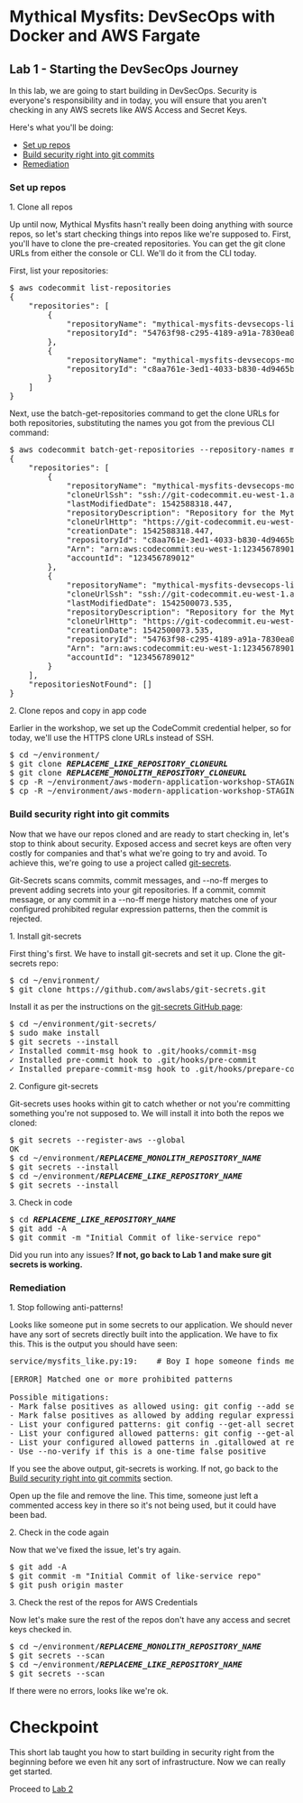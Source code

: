 # Mythical Mysfits: DevSecOps with Docker and AWS Fargate

## Lab 1 - Starting the DevSecOps Journey

In this lab, we are going to start building in DevSecOps. Security is everyone's responsibility and in today, you will ensure that you aren't checking in any AWS secrets like AWS Access and Secret Keys. 

Here's what you'll be doing:

* [Set up repos](#set-up-repos)
* [Build security right into git commits](#build-security-right-into-git-commits)
* [Remediation](#rsemediation)

### Set up repos

1\. Clone all repos

Up until now, Mythical Mysfits hasn't really been doing anything with source repos, so let's start checking things into repos like we're supposed to. First, you'll have to clone the pre-created repositories. You can get the git clone URLs from either the console or CLI. We'll do it from the CLI today. 

First, list your repositories:

<pre>
$ aws codecommit list-repositories
{
    "repositories": [
        {
            "repositoryName": "mythical-mysfits-devsecops-like-service",
            "repositoryId": "54763f98-c295-4189-a91a-7830ea085aae"
        },
        {
            "repositoryName": "mythical-mysfits-devsecops-monolith-service",
            "repositoryId": "c8aa761e-3ed1-4033-b830-4d9465b51087"
        }
    ]
}
</pre>

Next, use the batch-get-repositories command to get the clone URLs for both repositories, substituting the names you got from the previous CLI command:

<pre>
$ aws codecommit batch-get-repositories --repository-names mythical-mysfits-devsecops-monolith-service mythical-mysfits-devsecops-like-service
{
    "repositories": [
        {
            "repositoryName": "mythical-mysfits-devsecops-monolith-service",
            "cloneUrlSsh": "ssh://git-codecommit.eu-west-1.amazonaws.com/v1/repos/mythical-mysfits-devsecops-monolith-service",
            "lastModifiedDate": 1542588318.447,
            "repositoryDescription": "Repository for the Mythical Mysfits monolith service",
            "cloneUrlHttp": "https://git-codecommit.eu-west-1.amazonaws.com/v1/repos/mythical-mysfits-devsecops-monolith-service",
            "creationDate": 1542588318.447,
            "repositoryId": "c8aa761e-3ed1-4033-b830-4d9465b51087",
            "Arn": "arn:aws:codecommit:eu-west-1:123456789012:mythical-mysfits-devsecops-monolith-service",
            "accountId": "123456789012"
        },
        {
            "repositoryName": "mythical-mysfits-devsecops-like-service",
            "cloneUrlSsh": "ssh://git-codecommit.eu-west-1.amazonaws.com/v1/repos/mythical-mysfits-devsecops-like-service",
            "lastModifiedDate": 1542500073.535,
            "repositoryDescription": "Repository for the Mythical Mysfits like service",
            "cloneUrlHttp": "https://git-codecommit.eu-west-1.amazonaws.com/v1/repos/mythical-mysfits-devsecops-like-service",
            "creationDate": 1542500073.535,
            "repositoryId": "54763f98-c295-4189-a91a-7830ea085aae",
            "Arn": "arn:aws:codecommit:eu-west-1:123456789012:mythical-mysfits-devsecops-like-service",
            "accountId": "123456789012"
        }
    ],
    "repositoriesNotFound": []
}
</pre>

2\. Clone repos and copy in app code

Earlier in the workshop, we set up the CodeCommit credential helper, so for today, we'll use the HTTPS clone URLs instead of SSH. 

<pre>
$ cd ~/environment/
$ git clone <b><i>REPLACEME_LIKE_REPOSITORY_CLONEURL</b></i>
$ git clone <b><i>REPLACEME_MONOLITH_REPOSITORY_CLONEURL</b></i>
$ cp -R ~/environment/aws-modern-application-workshop-STAGING/workshop-2/app/like-service/* <b><i>REPLACEME_LIKE_REPOSITORY_NAME</b></i>
$ cp -R ~/environment/aws-modern-application-workshop-STAGING/workshop-2/app/monolith-service/* <b><i>REPLACEME_MONOLITH_REPOSITORY_NAME</b></i>
</pre>

### Build security right into git commits

Now that we have our repos cloned and are ready to start checking in, let's stop to think about security. Exposed access and secret keys are often very costly for companies and that's what we're going to try and avoid. To achieve this, we're going to use a project called [git-secrets](https://github.com/awslabs/git-secrets).

Git-Secrets scans commits, commit messages, and --no-ff merges to prevent adding secrets into your git repositories. If a commit, commit message, or any commit in a --no-ff merge history matches one of your configured prohibited regular expression patterns, then the commit is rejected.

1\. Install git-secrets

First thing's first. We have to install git-secrets and set it up. Clone the git-secrets repo:

<pre>
$ cd ~/environment/
$ git clone https://github.com/awslabs/git-secrets.git
</pre>

Install it as per the instructions on the [git-secrets GitHub page](https://github.com/awslabs/git-secrets#installing-git-secrets): 

<pre>
$ cd ~/environment/git-secrets/
$ sudo make install
$ git secrets --install
✓ Installed commit-msg hook to .git/hooks/commit-msg
✓ Installed pre-commit hook to .git/hooks/pre-commit
✓ Installed prepare-commit-msg hook to .git/hooks/prepare-commit-msg
</pre>

2\. Configure git-secrets

Git-secrets uses hooks within git to catch whether or not you're committing something you're not supposed to. We will install it into both the repos we cloned:

<pre>
$ git secrets --register-aws --global
OK
$ cd ~/environment/<b><i>REPLACEME_MONOLITH_REPOSITORY_NAME</b></i>
$ git secrets --install
$ cd ~/environment/<b><i>REPLACEME_LIKE_REPOSITORY_NAME</b></i>
$ git secrets --install
</pre>

3\. Check in code
<pre>
$ cd <b><i>REPLACEME_LIKE_REPOSITORY_NAME</b></i>
$ git add -A
$ git commit -m "Initial Commit of like-service repo"
</pre>

Did you run into any issues? **If not, go back to Lab 1 and make sure git secrets is working.**

### Remediation

1\. Stop following anti-patterns!

Looks like someone put in some secrets to our application. We should never have any sort of secrets directly built into the application. We have to fix this. This is the output you should have seen:

<pre>
service/mysfits_like.py:19:    # Boy I hope someone finds me: AKIAIOSFODNN7EXAMPLS

[ERROR] Matched one or more prohibited patterns

Possible mitigations:
- Mark false positives as allowed using: git config --add secrets.allowed ...
- Mark false positives as allowed by adding regular expressions to .gitallowed at repository's root directory
- List your configured patterns: git config --get-all secrets.patterns
- List your configured allowed patterns: git config --get-all secrets.allowed
- List your configured allowed patterns in .gitallowed at repository's root directory
- Use --no-verify if this is a one-time false positive
</pre>

If you see the above output, git-secrets is working. If not, go back to the [Build security right into git commits](#build-security-right-into-git-commits) section.

Open up the file and remove the line. This time, someone just left a commented access key in there so it's not being used, but it could have been bad.

2\. Check in the code again

Now that we've fixed the issue, let's try again.
<pre>
$ git add -A
$ git commit -m "Initial Commit of like-service repo"
$ git push origin master
</pre>

3\. Check the rest of the repos for AWS Credentials

Now let's make sure the rest of the repos don't have any access and secret keys checked in.

<pre>
$ cd ~/environment/<b><i>REPLACEME_MONOLITH_REPOSITORY_NAME</b></i>
$ git secrets --scan
$ cd ~/environment/<b><i>REPLACEME_LIKE_REPOSITORY_NAME</b></i>
$ git secrets --scan
</pre>

If there were no errors, looks like we're ok.

# Checkpoint

This short lab taught you how to start building in security right from the beginning before we even hit any sort of infrastructure. Now we can really get started.

Proceed to [Lab 2](../Lab-2)

